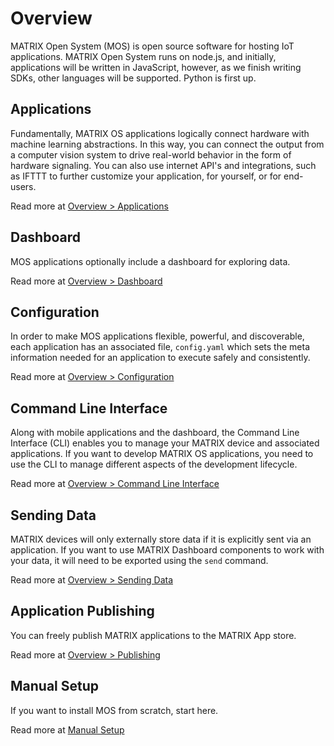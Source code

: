 # Overview

MATRIX Open System (MOS) is open source software for hosting IoT applications. MATRIX Open System runs on node.js, and initially, applications will be written in JavaScript, however, as we finish writing SDKs, other languages will be supported. Python is first up.

## Applications

Fundamentally, MATRIX OS applications logically connect hardware with machine learning abstractions. In this way, you can connect the output from a computer vision system to drive real-world behavior in the form of hardware signaling. You can also use internet API's and integrations, such as IFTTT to further customize your application, for yourself, or for end-users.

Read more at [Overview > Applications](applications.md)

## Dashboard

MOS applications optionally include a dashboard for exploring data.

Read more at [Overview > Dashboard](dashboard.md)

## Configuration
In order to make MOS applications flexible, powerful, and discoverable, each application has an associated file, `config.yaml` which sets the meta information needed for an application to execute safely and consistently.

Read more at [Overview > Configuration](configuration.md)

## Command Line Interface
Along with mobile applications and the dashboard, the Command Line Interface (CLI) enables you to manage your MATRIX device and associated applications. If you want to develop MATRIX OS applications, you need to use the CLI to manage different aspects of the development lifecycle. 

Read more at [Overview > Command Line Interface](cli.md)

## Sending Data

MATRIX devices will only externally store data if it is explicitly sent via an application. If you want to use MATRIX Dashboard components to work with your data, it will need to be exported using the `send` command.

Read more at [Overview > Sending Data](send.md)

## Application Publishing

You can freely publish MATRIX applications to the MATRIX App store. 

Read more at [Overview > Publishing](publishing.md)

## Manual Setup

If you want to install MOS from scratch, start here.

Read more at [Manual Setup](manual-setup.md)